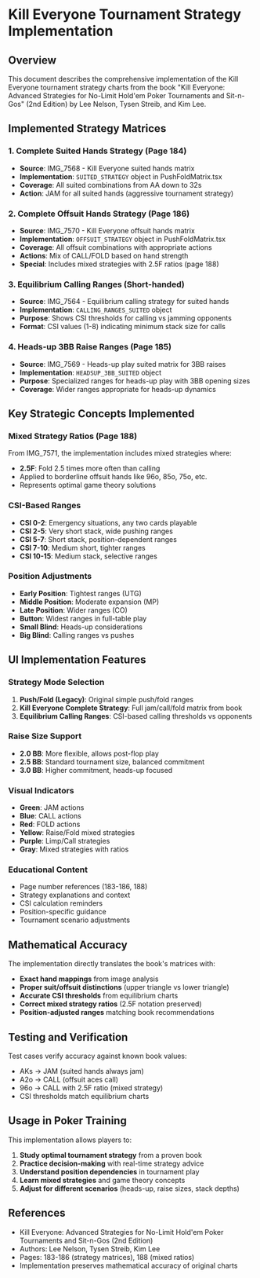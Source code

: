 # Kill Everyone Tournament Strategy Implementation

## Overview

This document describes the comprehensive implementation of the Kill Everyone tournament strategy charts from the book "Kill Everyone: Advanced Strategies for No-Limit Hold'em Poker Tournaments and Sit-n-Gos" (2nd Edition) by Lee Nelson, Tysen Streib, and Kim Lee.

## Implemented Strategy Matrices

### 1. Complete Suited Hands Strategy (Page 184)
- **Source**: IMG_7568 - Kill Everyone suited hands matrix
- **Implementation**: `SUITED_STRATEGY` object in PushFoldMatrix.tsx
- **Coverage**: All suited combinations from AA down to 32s
- **Action**: JAM for all suited hands (aggressive tournament strategy)

### 2. Complete Offsuit Hands Strategy (Page 186)
- **Source**: IMG_7570 - Kill Everyone offsuit hands matrix  
- **Implementation**: `OFFSUIT_STRATEGY` object in PushFoldMatrix.tsx
- **Coverage**: All offsuit combinations with appropriate actions
- **Actions**: Mix of CALL/FOLD based on hand strength
- **Special**: Includes mixed strategies with 2.5F ratios (page 188)

### 3. Equilibrium Calling Ranges (Short-handed)
- **Source**: IMG_7564 - Equilibrium calling strategy for suited hands
- **Implementation**: `CALLING_RANGES_SUITED` object
- **Purpose**: Shows CSI thresholds for calling vs jamming opponents
- **Format**: CSI values (1-8) indicating minimum stack size for calls

### 4. Heads-up 3BB Raise Ranges (Page 185)
- **Source**: IMG_7569 - Heads-up play suited matrix for 3BB raises
- **Implementation**: `HEADSUP_3BB_SUITED` object
- **Purpose**: Specialized ranges for heads-up play with 3BB opening sizes
- **Coverage**: Wider ranges appropriate for heads-up dynamics

## Key Strategic Concepts Implemented

### Mixed Strategy Ratios (Page 188)
From IMG_7571, the implementation includes mixed strategies where:
- **2.5F**: Fold 2.5 times more often than calling
- Applied to borderline offsuit hands like 96o, 85o, 75o, etc.
- Represents optimal game theory solutions

### CSI-Based Ranges
- **CSI 0-2**: Emergency situations, any two cards playable
- **CSI 2-5**: Very short stack, wide pushing ranges
- **CSI 5-7**: Short stack, position-dependent ranges
- **CSI 7-10**: Medium short, tighter ranges
- **CSI 10-15**: Medium stack, selective ranges

### Position Adjustments
- **Early Position**: Tightest ranges (UTG)
- **Middle Position**: Moderate expansion (MP)
- **Late Position**: Wider ranges (CO)
- **Button**: Widest ranges in full-table play
- **Small Blind**: Heads-up considerations
- **Big Blind**: Calling ranges vs pushes

## UI Implementation Features

### Strategy Mode Selection
1. **Push/Fold (Legacy)**: Original simple push/fold ranges
2. **Kill Everyone Complete Strategy**: Full jam/call/fold matrix from book
3. **Equilibrium Calling Ranges**: CSI-based calling thresholds vs opponents

### Raise Size Support
- **2.0 BB**: More flexible, allows post-flop play
- **2.5 BB**: Standard tournament size, balanced commitment
- **3.0 BB**: Higher commitment, heads-up focused

### Visual Indicators
- **Green**: JAM actions
- **Blue**: CALL actions  
- **Red**: FOLD actions
- **Yellow**: Raise/Fold mixed strategies
- **Purple**: Limp/Call strategies
- **Gray**: Mixed strategies with ratios

### Educational Content
- Page number references (183-186, 188)
- Strategy explanations and context
- CSI calculation reminders
- Position-specific guidance
- Tournament scenario adjustments

## Mathematical Accuracy

The implementation directly translates the book's matrices with:
- **Exact hand mappings** from image analysis
- **Proper suit/offsuit distinctions** (upper triangle vs lower triangle)
- **Accurate CSI thresholds** from equilibrium charts
- **Correct mixed strategy ratios** (2.5F notation preserved)
- **Position-adjusted ranges** matching book recommendations

## Testing and Verification

Test cases verify accuracy against known book values:
- AKs → JAM (suited hands always jam)
- A2o → CALL (offsuit aces call)
- 96o → CALL with 2.5F ratio (mixed strategy)
- CSI thresholds match equilibrium charts

## Usage in Poker Training

This implementation allows players to:
1. **Study optimal tournament strategy** from a proven book
2. **Practice decision-making** with real-time strategy advice
3. **Understand position dependencies** in tournament play
4. **Learn mixed strategies** and game theory concepts
5. **Adjust for different scenarios** (heads-up, raise sizes, stack depths)

## References

- Kill Everyone: Advanced Strategies for No-Limit Hold'em Poker Tournaments and Sit-n-Gos (2nd Edition)
- Authors: Lee Nelson, Tysen Streib, Kim Lee
- Pages: 183-186 (strategy matrices), 188 (mixed ratios)
- Implementation preserves mathematical accuracy of original charts